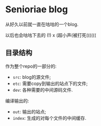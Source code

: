 # Senioriae blog

从好久以前就一直在咕咕的一个blog.

以后也会咕咕下去的 (!) x (超小声(被打死((((((

## 目录结构

作为整个repo的一部分的:

- `src`: blog的源文件;
- `etc`: 需要copy到输出的站点下的文件;
- `dev`: 各种需要的中间源码文件.

编译输出的:

- `out`: 输出的站点;
- `index`: 生成的对每个文件的中间缓存.
